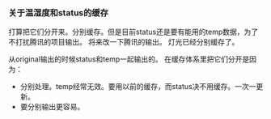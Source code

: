 ### 关于温湿度和status的缓存

打算把它们分开来。分别缓存。但是目前status还是要有能用的temp数据，为了不打扰腾讯的项目输出。
将来改一下腾讯的输出。
灯光已经分别缓存了。

从original输出的时候status和temp一起输出的。
在缓存体系里把它们分开是因为：
- 分别处理。temp经常无效。要用以前的缓存，而status决不用缓存。一次一更新。
- 要分别输出更容易。